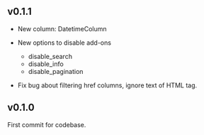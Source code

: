 ## v0.1.1

* New column: DatetimeColumn
* New options to disable add-ons

    * disable_search
    * disable_info
    * disable_pagination

* Fix bug about filtering href columns, ignore text of HTML tag.

## v0.1.0

First commit for codebase.
